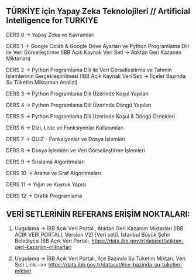 ## TÜRKİYE için Yapay Zeka Teknolojileri // Artificial Intelligence for TURKIYE 

DERS 0 -> Yapay Zeka ve Kavramları 

DERS 1 -> Google Colab & Google Drive Ayarları ve Python Programlama Dili ile Veri Görselleştirme (IBB Açık Kaynak Veri Seti -> Atıktan Geri Kazanım Miktarları)

DERS 2 -> Python Programlama Dili ile Veri Görselleştirme ve Tahmin İşlemlerinin Gerçekleştirilmesi (IBB Açık Kaynak Veri Seti -> İlçeler Bazında Su Tüketim Miktarının Analizi)

DERS 3 -> Python Programlama Dili Üzerinde Koşul Yapıları

DERS 4 -> Python Programlama Dili Üzerinde Döngü Yapıları

DERS 5 -> Python Programlama Dili Üzerinde Koşul & Döngü Örnekleri

DERS 6 -> Dizi, Liste ve Fonksiyonlar Kullanımları

DERS 7 -> QUIZ - Fonksiyonlar ve Dosya İşlemleri

DERS 8 -> Dosya İşlemleri ve Veri Görselleştirme İşlemleri

DERS 9 -> Sıralama Algoritmaları

DERS 10 -> Arama ve Graf Algoritmaları

DERS 11 -> Yığın ve Kuyruk Yapısı

DERS 12 -> Grafik Programlama

## VERİ SETLERİNİN REFERANS ERİŞİM NOKTALARI:

1. Uygulama -> İBB Açık Veri Portalı, Atıktan Geri Kazanım Miktarları (IBB ACIK VERI PORTALI; Version V2) [Veri seti]. İstanbul Büyük Şehir Belediyesi İBB Açık Veri Portalı. https://data.ibb.gov.tr/dataset/atiktan-geri-kazanim-miktarlari 

2. Uygulama -> İBB Açık Veri Portalı, İlçe Bazında Su Tüketim Miktarı, Veri Seti Linki-->> https://data.ibb.gov.tr/dataset/ilce-bazinda-su-tuketim-miktari

